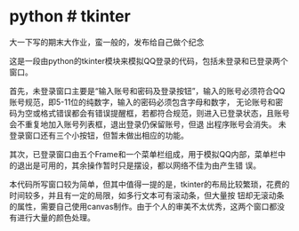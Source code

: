 # python # tkinter
大一下写的期末大作业，蛮一般的，发布给自己做个纪念

  这是一段由python的tkinter模块来模拟QQ登录的代码，包括未登录和已登录两个窗口。
  
  首先，未登录窗口主要是“输入账号和密码及登录按钮”，输入的账号必须符合QQ账号规范，即5-11位的纯数字，输入的密码必须包含字母和数字，
无论账号和密码为空或格式错误都会有错误提醒框，若都符合规范，则进入已登录状态，且账号会不重复地加入账号列表框，退出登录仍保留账号，但退
出程序账号会消失。 未登录窗口还有三个小按钮，但暂未做出相应的功能。

  其次，已登录窗口由五个Frame和一个菜单栏组成，用于模拟QQ内部，菜单栏中的退出是可用的，其余操作暂时只是摆设，都以网络不佳为由产生错
误。

  本代码所写窗口较为简单，但其中值得一提的是，tkinter的布局比较繁琐，花费的时间较多，并且有一定的局限，如多行文本可有滚动条，但大量按
钮却无滚动条的属性，需要自己使用canvas制作。由于个人的审美不太优秀，这两个窗口都没有进行大量的颜色处理。
